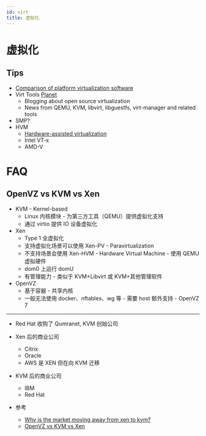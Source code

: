 ```yaml
---
id: virt
title: 虚拟化
---
```


# 虚拟化

## Tips
* [Comparison of platform virtualization software](https://en.wikipedia.org/wiki/Comparison_of_platform_virtualization_software)
* Virt Tools [Planet](https://planet.virt-tools.org/)
  * Blogging about open source virtualization
  * News from QEMU, KVM, libvirt, libguestfs, virt-manager and related tools
* SMP?
* HVM
  * [Hardware-assisted virtualization](https://en.wikipedia.org/wiki/Hardware-assisted_virtualization)
  * Intel VT-x
  * AMD-V

# FAQ
## OpenVZ vs KVM vs Xen
* KVM - Kernel-based
  * Linux 内核模块 - 为第三方工具（QEMU）提供虚拟化支持
  * 通过 virtio 提供 IO 设备虚拟化
* Xen
  * Type 1 全虚拟化
  * 支持虚拟化场景可以使用 Xen-PV - Paravirtualization
  * 不支持场景会使用 Xen-HVM - Hardware Virtual Machine - 使用 QEMU 虚拟硬件
  * dom0 上运行 domU
  * 有管理能力 - 类似于 KVM+Libvirt 或 KVM+其他管理软件
* OpenVZ
  * 基于容器 - 共享内核
  * 一般无法使用 docker、nftables、wg 等 - 需要 host 额外支持 - OpenVZ 7

---

* Red Hat 收购了 Qumranet, KVM 创始公司
* Xen 后的商业公司
  * Citrix
  * Oracle
  * AWS 是 XEN 但在向 KVM 迁移
* KVM 后的商业公司
  * IBM
  * Red Hat

* 参考
  * [Why is the market moving away from xen to kvm?](https://www.reddit.com/r/sysadmin/comments/7cjpe8)
  * [OpenVZ vs KVM vs Xen](https://www.booleanworld.com/openvz-vs-kvm-vs-xen-virtualization-technologies-explained/)
